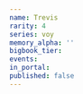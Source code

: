 ```yaml
---
name: Trevis
rarity: 4
series: voy
memory_alpha: ''
bigbook_tier:
events:
in_portal:
published: false
---
```

